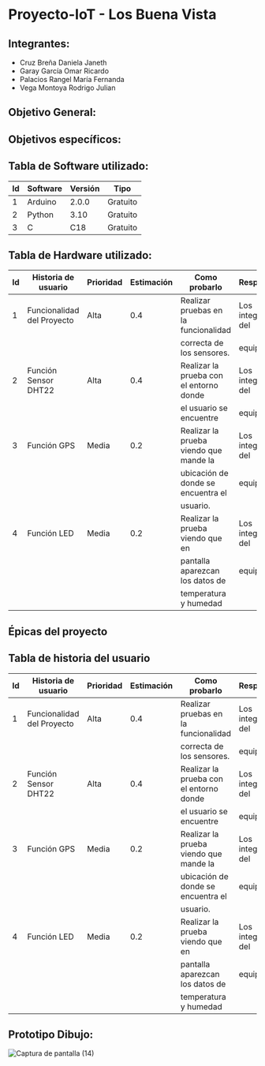 # Proyecto-IoT - Los Buena Vista

## Integrantes:     
- Cruz Breña Daniela Janeth
- Garay García Omar Ricardo
- Palacios Rangel María Fernanda
- Vega Montoya Rodrigo Julian
    
## Objetivo General:

   
## Objetivos específicos:


## Tabla de Software utilizado:

| Id   | Software | Versión | Tipo     |
|------|----------|---------|----------|
| 1    | Arduino  | 2.0.0   | Gratuito |
| 2    | Python   | 3.10    | Gratuito |
| 3    | C        | C18     | Gratuito |
    
## Tabla de Hardware utilizado:
| Id  | Historia de usuario        | Prioridad | Estimación | Como probarlo                          | Responsable        |
|-----|----------------------------|-----------|------------|----------------------------------------|--------------------|
| 1   | Funcionalidad del Proyecto | Alta      | 0.4        | Realizar pruebas en la funcionalidad   | Los integrantes del| 
|     |                            |           |            | correcta de los sensores.              | equipo.            |
| 2   | Función Sensor DHT22       | Alta      | 0.4        | Realizar la prueba con el entorno donde| Los integrantes del|
|     |                            |           |            | el usuario se encuentre                | equipo.            |
| 3   | Función GPS                | Media     | 0.2        | Realizar la prueba viendo que mande la | Los integrantes del|
|     |                            |           |            | ubicación de donde se encuentra el     | equipo.            |
|     |                            |           |            | usuario.                               |                    |
| 4   | Función LED                | Media     | 0.2        | Realizar la prueba viendo que en       | Los integrantes del|
|     |                            |           |            | pantalla aparezcan los datos de        | equipo.            |
|     |                            |           |            | temperatura y humedad                  |                    |

## Épicas del proyecto


## Tabla de historia del usuario
| Id  | Historia de usuario        | Prioridad | Estimación | Como probarlo                          | Responsable        |
|-----|----------------------------|-----------|------------|----------------------------------------|--------------------|
| 1   | Funcionalidad del Proyecto | Alta      | 0.4        | Realizar pruebas en la funcionalidad   | Los integrantes del| 
|     |                            |           |            | correcta de los sensores.              | equipo.            |
| 2   | Función Sensor DHT22       | Alta      | 0.4        | Realizar la prueba con el entorno donde| Los integrantes del|
|     |                            |           |            | el usuario se encuentre                | equipo.            |
| 3   | Función GPS                | Media     | 0.2        | Realizar la prueba viendo que mande la | Los integrantes del|
|     |                            |           |            | ubicación de donde se encuentra el     | equipo.            |
|     |                            |           |            | usuario.                               |                    |
| 4   | Función LED                | Media     | 0.2        | Realizar la prueba viendo que en       | Los integrantes del|
|     |                            |           |            | pantalla aparezcan los datos de        | equipo.            |
|     |                            |           |            | temperatura y humedad                  |                    |

## Prototipo Dibujo:
![Captura de pantalla (14)](https://user-images.githubusercontent.com/104101668/192689498-54ab7eb1-9f51-4c97-a00b-28d5eb9976f5.png)


